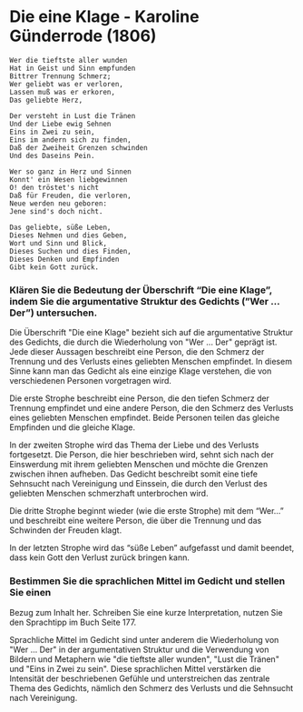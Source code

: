 # Die eine Klage - Karoline Günderrode (1806)

```
Wer die tieftste aller wunden
Hat in Geist und Sinn empfunden
Bittrer Trennung Schmerz;
Wer geliebt was er verloren,
Lassen muß was er erkoren,
Das geliebte Herz,

Der versteht in Lust die Tränen
Und der Liebe ewig Sehnen
Eins in Zwei zu sein,
Eins im andern sich zu finden,
Daß der Zweiheit Grenzen schwinden
Und des Daseins Pein.

Wer so ganz in Herz und Sinnen
Konnt' ein Wesen liebgewinnen
O! den tröstet's nicht
Daß für Freuden, die verloren,
Neue werden neu geboren:
Jene sind's doch nicht.

Das geliebte, süße Leben, 
Dieses Nehmen und dies Geben,
Wort und Sinn und Blick,
Dieses Suchen und dies Finden,
Dieses Denken und Empfinden
Gibt kein Gott zurück.
```

### Klären Sie die Bedeutung der Überschrift “Die eine Klage”, indem Sie die argumentative Struktur des Gedichts (”Wer … Der”) untersuchen.

Die Überschrift "Die eine Klage" bezieht sich auf die argumentative Struktur des Gedichts, die durch die Wiederholung von "Wer ... Der" geprägt ist. Jede dieser Aussagen beschreibt eine Person, die den Schmerz der Trennung und des Verlusts eines geliebten Menschen empfindet. In diesem Sinne kann man das Gedicht als eine einzige Klage verstehen, die von verschiedenen Personen vorgetragen wird.

Die erste Strophe beschreibt eine Person, die den tiefen Schmerz der Trennung empfindet und eine andere Person, die den Schmerz des Verlusts eines geliebten Menschen empfindet. Beide Personen teilen das gleiche Empfinden und die gleiche Klage.

In der zweiten Strophe wird das Thema der Liebe und des Verlusts fortgesetzt. Die Person, die hier beschrieben wird, sehnt sich nach der Einswerdung mit ihrem geliebten Menschen und möchte die Grenzen zwischen ihnen aufheben. Das Gedicht beschreibt somit eine tiefe Sehnsucht nach Vereinigung und Einssein, die durch den Verlust des geliebten Menschen schmerzhaft unterbrochen wird.

Die dritte Strophe beginnt wieder (wie die erste Strophe) mit dem “Wer…” und beschreibt eine weitere Person, die über die Trennung und das Schwinden der Freuden klagt.

In der letzten Strophe wird das “süße Leben” aufgefasst und damit beendet, dass kein Gott den Verlust zurück bringen kann.

### Bestimmen Sie die sprachlichen Mittel im Gedicht und stellen Sie einen
Bezug zum Inhalt her. Schreiben Sie eine kurze Interpretation, nutzen Sie
den Sprachtipp im Buch Seite 177.

Sprachliche Mittel im Gedicht sind unter anderem die Wiederholung von "Wer ... Der" in der argumentativen Struktur und die Verwendung von Bildern und Metaphern wie "die tieftste aller wunden", "Lust die Tränen" und "Eins in Zwei zu sein". Diese sprachlichen Mittel verstärken die Intensität der beschriebenen Gefühle und unterstreichen das zentrale Thema des Gedichts, nämlich den Schmerz des Verlusts und die Sehnsucht nach Vereinigung.